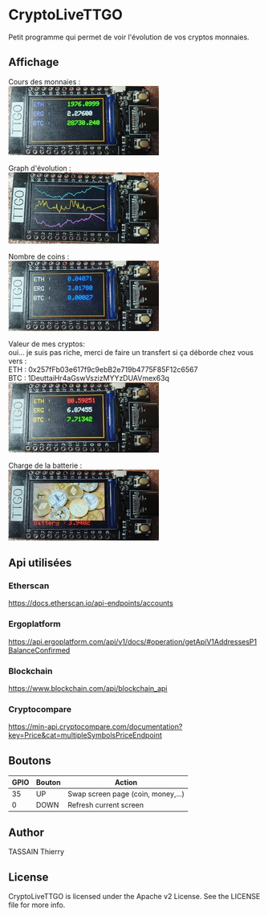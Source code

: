 # CryptoLiveTTGO

Petit programme qui permet de voir l'évolution de vos cryptos monnaies.

## Affichage

Cours des monnaies :\
![price](https://github.com/ttassain/CryptoLiveTTGO/blob/main/blob/price.jpg?raw=true)

Graph d'évolution :\
![graph](https://github.com/ttassain/CryptoLiveTTGO/blob/main/blob/graph.jpg?raw=true)

Nombre de coins :\
![Coin](https://github.com/ttassain/CryptoLiveTTGO/blob/main/blob/coin.jpg?raw=true)

Valeur de mes cryptos:\
oui... je suis pas riche, merci de faire un transfert si ça déborde chez vous vers :\
ETH : 0x257fFb03e617f9c9ebB2e719b4775F85F12c6567\
BTC : 1DeuttaiHr4aGswVszizMYYzDUAVmex63q\
![money](https://github.com/ttassain/CryptoLiveTTGO/blob/main/blob/money.jpg?raw=true)

Charge de la batterie :\
![about](https://github.com/ttassain/CryptoLiveTTGO/blob/main/blob/about.jpg?raw=true)

## Api utilisées

### Etherscan

https://docs.etherscan.io/api-endpoints/accounts

### Ergoplatform

https://api.ergoplatform.com/api/v1/docs/#operation/getApiV1AddressesP1BalanceConfirmed

### Blockchain

https://www.blockchain.com/api/blockchain_api

### Cryptocompare

https://min-api.cryptocompare.com/documentation?key=Price&cat=multipleSymbolsPriceEndpoint

## Boutons

| GPIO | Bouton | Action |
| --- | --- | ----------- |
| 35 | UP | Swap screen page (coin, money,...)|
| 0 | DOWN | Refresh current screen|

## Author

TASSAIN Thierry

## License

CryptoLiveTTGO is licensed under the Apache v2 License. See the LICENSE file for more info.